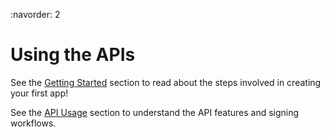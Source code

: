 :navorder: 2

# Using the APIs

See the [Getting Started](../gstarted.md) section to read about the steps involved in creating your first app!

See the [API Usage](api_usage.md) section to understand the API features and signing workflows.